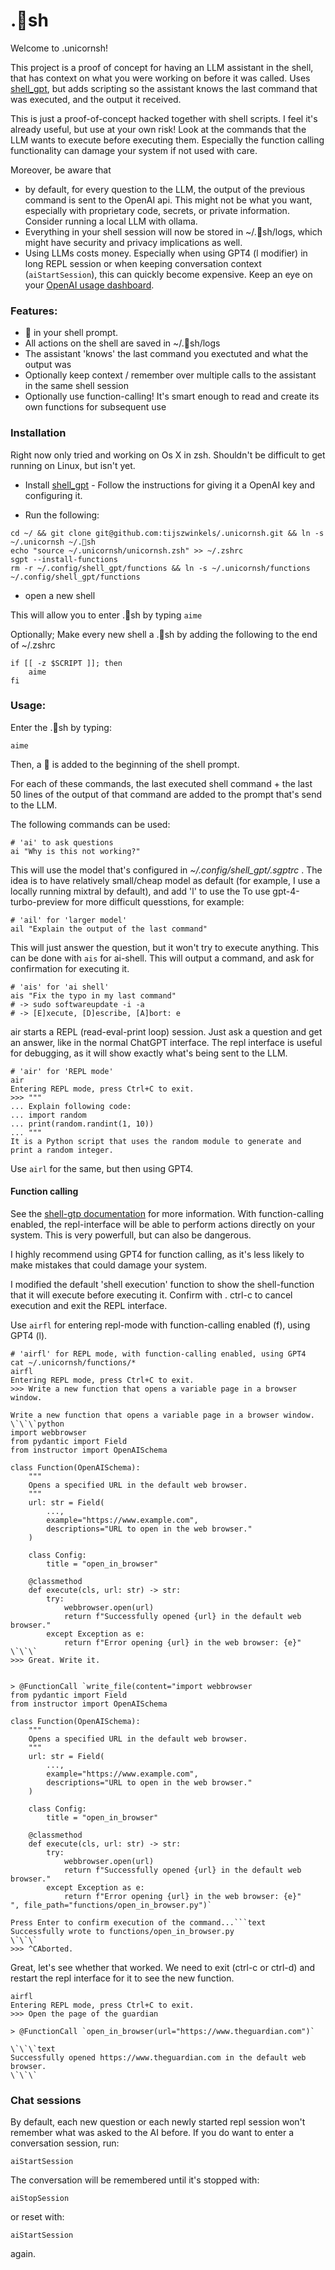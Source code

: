  # .🦄sh

Welcome to .unicornsh!

This project is a proof of concept for having an LLM assistant in the shell, that has context on what you were working on before it was called.
Uses [shell_gpt](https://github.com/TheR1D/shell_gpt), but adds scripting so the assistant knows the last command that was executed, and the output it received.

This is just a proof-of-concept hacked together with shell scripts. I feel it's already useful, but use at your own risk! Look at the commands that the LLM wants to execute before executing them. Especially the function calling functionality can damage your system if not used with care.

Moreover, be aware that
- by default, for every question to the LLM, the output of the previous command is sent to the OpenAI api. This might not be what you want, especially with proprietary code, secrets, or private information. Consider running a local LLM with ollama.
- Everything in your shell session will now be stored in ~/.🦄sh/logs, which might have security and privacy implications as well.
- Using LLMs costs money. Especially when using GPT4 (l modifier) in long REPL session or when keeping conversation context (`aiStartSession`), this can quickly become expensive. Keep an eye on your [OpenAI usage dashboard](https://platform.openai.com/usage).

### Features:
- 🦄 in your shell prompt.
- All actions on the shell are saved in ~/.🦄sh/logs
- The assistant 'knows' the last command you exectuted and what the output was
- Optionally keep context / remember over multiple calls to the assistant in the same shell session
- Optionally use function-calling! It's smart enough to read and create its own functions for subsequent use

### Installation
Right now only tried and working on Os X in zsh. Shouldn't be difficult to get running on Linux, but isn't yet.

- Install [shell_gpt](https://github.com/TheR1D/shell_gpt) - Follow the instructions for giving it a OpenAI key and configuring it.

- Run the following:
```
cd ~/ && git clone git@github.com:tijszwinkels/.unicornsh.git && ln -s ~/.unicornsh ~/.🦄sh
echo "source ~/.unicornsh/unicornsh.zsh" >> ~/.zshrc
sgpt --install-functions
rm -r ~/.config/shell_gpt/functions && ln -s ~/.unicornsh/functions ~/.config/shell_gpt/functions
```

- open a new shell

This will allow you to enter .🦄sh by typing `aime`

Optionally; Make every new shell a .🦄sh by adding the following to the end of ~/.zshrc
```
if [[ -z $SCRIPT ]]; then
	aime
fi
```


### Usage:
Enter the .🦄sh by typing:

```
aime
```

Then, a 🦄 is added to the beginning of the shell prompt.

For each of these commands, the last executed shell command + the last 50 lines of the output of that command are added to the prompt that's send to the LLM.

The following commands can be used:

```
# 'ai' to ask questions
ai "Why is this not working?"
```

This will use the model that's configured in *~/.config/shell_gpt/.sgptrc* .
The idea is to have relatively small/cheap model as default (for example, I use a locally running mixtral by default), and add 'l' to use the  To use gpt-4-turbo-preview for more difficult quesstions, for example:


```
# 'ail' for 'larger model'
ail "Explain the output of the last command"
```


This will just answer the question, but it won't try to execute anything. This can be done with `ais` for ai-shell. This will output a command, and ask for confirmation for executing it.

```
# 'ais' for 'ai shell'
ais "Fix the typo in my last command"
# -> sudo softwareupdate -i -a
# -> [E]xecute, [D]escribe, [A]bort: e
```

air starts a REPL (read-eval-print loop) session. Just ask a question and get an answer, like in the normal ChatGPT interface.
The repl interface is useful for debugging, as it will show exactly what's being sent to the LLM.

```
# 'air' for 'REPL mode'
air
Entering REPL mode, press Ctrl+C to exit.
>>> """
... Explain following code:
... import random
... print(random.randint(1, 10))
... """
It is a Python script that uses the random module to generate and print a random integer.
```

Use `airl` for the same, but then using GPT4.

#### Function calling

See the [shell-gtp documentation](https://github.com/TheR1D/shell_gpt?tab=readme-ov-file#function-calling) for more information. With function-calling enabled, the repl-interface will be able to perform actions directly on your system. This is very powerfull, but can also be dangerous.

I highly recommend using GPT4 for function calling, as it's less likely to make mistakes that could damage your system.

I modified the default 'shell execution' function to show the shell-function that it will execute before executing it. Confirm with <ENTER>. ctrl-c to cancel execution and exit the REPL interface.

Use `airfl` for entering repl-mode with function-calling enabled (f), using GPT4 (l).

```
# 'airfl' for REPL mode, with function-calling enabled, using GPT4
cat ~/.unicornsh/functions/*
airfl
Entering REPL mode, press Ctrl+C to exit.
>>> Write a new function that opens a variable page in a browser window.

Write a new function that opens a variable page in a browser window.
\`\`\`python
import webbrowser
from pydantic import Field
from instructor import OpenAISchema

class Function(OpenAISchema):
    """
    Opens a specified URL in the default web browser.
    """
    url: str = Field(
        ...,
        example="https://www.example.com",
        descriptions="URL to open in the web browser."
    )

    class Config:
        title = "open_in_browser"

    @classmethod
    def execute(cls, url: str) -> str:
        try:
            webbrowser.open(url)
            return f"Successfully opened {url} in the default web browser."
        except Exception as e:
            return f"Error opening {url} in the web browser: {e}"
\`\`\`
>>> Great. Write it.


> @FunctionCall `write_file(content="import webbrowser
from pydantic import Field
from instructor import OpenAISchema

class Function(OpenAISchema):
    """
    Opens a specified URL in the default web browser.
    """
    url: str = Field(
        ...,
        example="https://www.example.com",
        descriptions="URL to open in the web browser."
    )

    class Config:
        title = "open_in_browser"

    @classmethod
    def execute(cls, url: str) -> str:
        try:
            webbrowser.open(url)
            return f"Successfully opened {url} in the default web browser."
        except Exception as e:
            return f"Error opening {url} in the web browser: {e}"
", file_path="functions/open_in_browser.py")`

Press Enter to confirm execution of the command...```text
Successfully wrote to functions/open_in_browser.py
\`\`\`
>>> ^CAborted.
```

Great, let's see whether that worked. We need to exit (ctrl-c or ctrl-d) and restart the repl interface for it to see the new function.

```
airfl
Entering REPL mode, press Ctrl+C to exit.
>>> Open the page of the guardian

> @FunctionCall `open_in_browser(url="https://www.theguardian.com")`

\`\`\`text
Successfully opened https://www.theguardian.com in the default web browser.
\`\`\`
```

### Chat sessions
By default, each new question or each newly started repl session won't remember what was asked to the AI before.
If you do want to enter a conversation session, run:
```
aiStartSession
```

The conversation will be remembered until it's stopped with:
```
aiStopSession
```

or reset with:
```
aiStartSession
```
again.